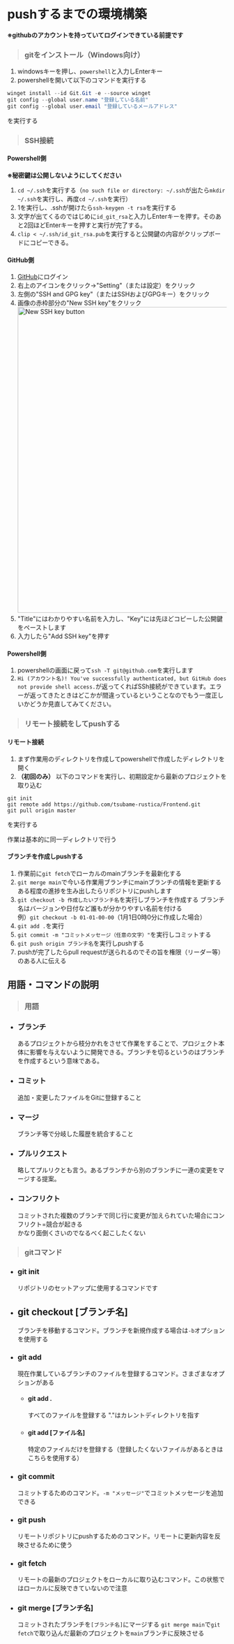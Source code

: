 # pushするまでの環境構築
**※githubのアカウントを持っていてログインできている前提です**
> ### gitをインストール（Windows向け）
1.  windowsキーを押し、`powershell`と入力しEnterキー
2.  powershellを開いて以下のコマンドを実行する  
```powershell
winget install --id Git.Git -e --source winget 
git config --global user.name "登録している名前"
git config --global user.email "登録しているメールアドレス"
```
を実行する

> ### SSH接続
#### Powershell側
**※秘密鍵は公開しないようにしてください**
1.  `cd ~/.ssh`を実行する（`no such file or directory: ~/.ssh`が出たら`mkdir ~/.ssh`を実行し、再度`cd ~/.ssh`を実行）
2.  1を実行し、.sshが開けたら`ssh-keygen -t rsa`を実行する
3.  文字が出てくるのではじめに`id_git_rsa`と入力しEnterキーを押す。そのあと2回ほどEnterキーを押すと実行が完了する。
4.  `clip < ~/.ssh/id_git_rsa.pub`を実行すると公開鍵の内容がクリップボードにコピーできる。

#### GitHub側
1.  [GitHub](https://github.com)にログイン
2.  右上のアイコンをクリック→"Setting"（または設定）をクリック
3.  左側の"SSH and GPG key"（またはSSHおよびGPGキー）をクリック
4.  画像の赤枠部分の"New SSH key"をクリック  <img width="700" alt="New SSH key button" src="https://github.com/tsubame-rustica/Frontend/assets/120567038/7ea99dfc-0d5e-4430-8ffc-a3ea25bc7e93">
5. "Title"にはわかりやすい名前を入力し、"Key"には先ほどコピーした公開鍵をペーストします
6.  入力したら"Add SSH key"を押す

#### Powershell側
1.  powershellの画面に戻って`ssh -T git@github.com`を実行します
2.  ```Hi (アカウント名)! You've successfully authenticated, but GitHub does not provide shell access.```が返ってくればSSh接続ができています。エラーが返ってきたときはどこかが間違っているということなのでもう一度正しいかどうか見直してみてください。

> ### リモート接続をしてpushする
#### リモート接続
1.  まず作業用のディレクトリを作成してpowershellで作成したディレクトリを開く
2.  **（初回のみ）** 以下のコマンドを実行し、初期設定から最新のプロジェクトを取り込む
```
git init
git remote add https://github.com/tsubame-rustica/Frontend.git
git pull origin master
```
を実行する

作業は基本的に同一ディレクトリで行う

#### ブランチを作成しpushする
1.  作業前に`git fetch`でローカルのmainブランチを最新化する
2.  `git merge main`で今いる作業用ブランチにmainブランチの情報を更新する
ある程度の進捗を生み出したらリポジトリにpushします  
3.  `git checkout -b 作成したいブランチ名`を実行しブランチを作成する
ブランチ名はバージョンや日付など誰もが分かりやすい名前を付ける  
例）`git checkout -b 01-01-00-00`（1月1日0時0分に作成した場合）
4.  `git add .`を実行
5.  `git commit -m "コミットメッセージ（任意の文字）"`を実行しコミットする
6.  `git push origin ブランチ名`を実行しpushする
7.  pushが完了したらpull requestが送られるのでその旨を権限（リーダー等）のある人に伝える

## 用語・コマンドの説明
> ### 用語
- ### ブランチ
    あるプロジェクトから枝分かれをさせて作業をすることで、プロジェクト本体に影響を与えないように開発できる。ブランチを切るというのはブランチを作成するという意味である。
- ### コミット
    追加・変更したファイルをGitに登録すること
- ### マージ
    ブランチ等で分岐した履歴を統合すること
- ### プルリクエスト
    略してプルリクとも言う。あるブランチから別のブランチに一連の変更をマージする提案。
- ### コンフリクト
    コミットされた複数のブランチで同じ行に変更が加えられていた場合にコンフリクト=競合が起きる  
    かなり面倒くさいのでなるべく起こしたくない

> ### gitコマンド
- ### git init  
    リポジトリのセットアップに使用するコマンドです
- ## git checkout [ブランチ名]
    ブランチを移動するコマンド。ブランチを新規作成する場合は`-b`オプションを使用する
- ### git add
    現在作業しているブランチのファイルを登録するコマンド。さまざまなオプションがある
    - #### git add .
        すべてのファイルを登録する "."はカレントディレクトリを指す
    - #### git add [ファイル名]
        特定のファイルだけを登録する（登録したくないファイルがあるときはこちらを使用する）
- ### git commit
    コミットするためのコマンド。`-m "メッセージ"`でコミットメッセージを追加できる
- ### git push
    リモートリポジトリにpushするためのコマンド。リモートに更新内容を反映させるために使う
- ### git fetch
    リモートの最新のプロジェクトをローカルに取り込むコマンド。この状態ではローカルに反映できていないので注意
- ### git merge [ブランチ名]
    コミットされたブランチを`[ブランチ名]`にマージする
    `git merge main`で`git fetch`で取り込んだ最新のプロジェクトを`main`ブランチに反映させる
